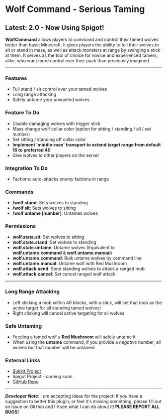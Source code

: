 # Wolf Command - Serious Taming #
## Latest: 2.0 - Now Using Spigot! ##

**WolfCommand** allows players to command and control their tamed wolves better than basic Minecraft. It gives players the ability to tell their wolves to sit or stand in mass, as well as attack monsters at range by swinging a stick at them. It serves as the tool of choice for novice and experienced tamers, alike, who want more control over their pack than previously imagined. 

-----  

### Features ###
- Full stand / sit control over your tamed wolves
- Long range attacking
- Safely untame your unwanted wolves

### Feature To Do ###
- Disable damaging wolves with trigger stick
- Mass change wolf collar color (option for sitting / standing / all / set number)
- Set sitting / standing off collar color
- **Implement 'middle-man' transport to extend target range from default 16 to preferred 40**
- Give wolves to other players on the server

### Integration To Do ###
- Factions: auto-attacks enemy factions in range

### Commands ###
- **/wolf stand**: Sets wolves to standing
- **/wolf sit**: Sets wolves to sitting
- **/wolf untame [number]**: Untames wolves

### Permissions ###
- **wolf.state.sit**: Set wolves to sitting
- **wolf.state.stand**: Set wolves to standing
- **wolf.state.untame**: Untame wolves (Equivalent to **wolf.untame.command** & **wolf.untame.manual**)
- **wolf.untame.command**: Bulk untame wolves by command line
- **wolf.untame.manual**: Untame wolf with Red Mushroom
- **wolf.attack.send**: Send standing wolves to attack a ranged mob
- **wolf.attack.cancel**: Set cancel ranged wolf attack

-----

### Long Range Attacking ###
- Left clicking a mob within 40 blocks, with a stick, will set that mob as the active target for all standing tamed wolves!
- Right clicking will cancel active targeting for all wolves

### Safe Untaming ###
- Feeding a tamed wolf a **Red Mushroom** will safely untame it
- When using the **untame** command, if you provide a *negative* number, all wolves but that number will be untamed 

### External Links ###
- [Bukkit Project](http://dev.bukkit.org/bukkit-plugins/wolfcommand/ 'Bukkit Project Page')
- Spigot Project - _coming soon_
- [GitHub Repo](https://github.com/puppyize/WolfCommand 'GitHub Repository')

-----

_**Developer Note**_: I _am_ accepting ideas for the project! If you have a suggestion to better this plugin, or feel it's missing something, please fill out an issue on GitHub and I'll see what I can do about it!  **PLEASE REPORT ALL BUGS!**